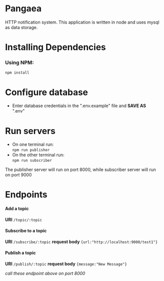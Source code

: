 # Pangaea
HTTP notification system.
This application is written in node and uses mysql as data storage.
# Installing Dependencies
### Using NPM:
`npm install`
# Configure database
* Enter database credentials in the ".env.example" file and **SAVE AS** ".env"
# Run servers
* On one terminal run:<br>
`npm run publisher`
* On the other terminal run:<br>
`npm run subscriber`

The publisher server will run on port 8000, while subscriber server will run on port 9000
# Endpoints
#### Add a topic
**URI** `/topic/:topic`

#### Subscribe to a topic
**URI** `/subscribe/:topic` **request body**
`{url:"http://localhost:9000/test1"}`

#### Publish a topic
 **URI** `/publish/:topic` **request body**
`{message:"New Message"}`

*call these endpoint above on port 8000*
